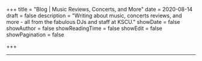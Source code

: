 +++
title = "Blog | Music Reviews, Concerts, and More"
date = 2020-08-14
draft = false
description = "Writing about music, concerts reviews, and more - all from the fabulous DJs and staff at KSCU."
showDate = false
showAuthor = false
showReadingTime = false
showEdit = false
showPagination = false

+++

***
